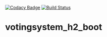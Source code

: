 [![Codacy Badge](https://api.codacy.com/project/badge/Grade/4738be2380a144789eea524f28e4754a)](https://www.codacy.com/app/mailgva/votingsystem_h2?utm_source=github.com&amp;utm_medium=referral&amp;utm_content=mailgva/votingsystem_h2&amp;utm_campaign=Badge_Grade)
[![Build Status](https://travis-ci.org/mailgva/votingsystem_h2.svg?branch=master)](https://travis-ci.org/mailgva/votingsystem_h2)
# votingsystem_h2_boot
